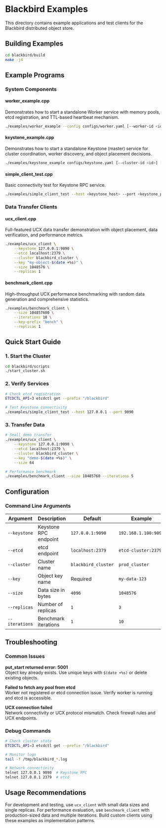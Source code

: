 # Blackbird Examples

This directory contains example applications and test clients for the Blackbird distributed object store.

## Building Examples

```bash
cd blackbird/build
make -j4
```

## Example Programs

### System Components

#### worker_example.cpp
Demonstrates how to start a standalone Worker service with memory pools, etcd registration, and TTL-based heartbeat mechanism.

```bash
./examples/worker_example --config configs/worker.yaml [--worker-id <id>] [--node-id <id>]
```

#### keystone_example.cpp
Demonstrates how to start a standalone Keystone (master) service for cluster coordination, worker discovery, and object placement decisions.

```bash
./examples/keystone_example configs/keystone.yaml [--cluster-id <id>] [--listen-address <addr>]
```

#### simple_client_test.cpp
Basic connectivity test for Keystone RPC service.

```bash
./examples/simple_client_test --host <keystone_host> --port <keystone_port>
```

### Data Transfer Clients

#### ucx_client.cpp
Full-featured UCX data transfer demonstration with object placement, data verification, and performance metrics.

```bash
./examples/ucx_client \
    --keystone 127.0.0.1:9090 \
    --etcd localhost:2379 \
    --cluster blackbird_cluster \
    --key "my-object-$(date +%s)" \
    --size 1048576 \
    --replicas 1
```

#### benchmark_client.cpp
High-throughput UCX performance benchmarking with random data generation and comprehensive statistics.

```bash
./examples/benchmark_client \
    --size 104857600 \
    --iterations 10 \
    --key-prefix "bench" \
    --replicas 1
```

## Quick Start Guide

### 1. Start the Cluster
```bash
cd blackbird/scripts
./start_cluster.sh
```

### 2. Verify Services
```bash
# Check etcd registration
ETCDCTL_API=3 etcdctl get --prefix "/blackbird"

# Test Keystone connectivity  
./examples/simple_client_test --host 127.0.0.1 --port 9090
```

### 3. Transfer Data
```bash
# Small demo transfer
./examples/ucx_client \
    --keystone 127.0.0.1:9090 \
    --etcd localhost:2379 \
    --cluster blackbird_cluster \
    --key "demo-$(date +%s)" \
    --size 64

# Performance benchmark
./examples/benchmark_client --size 10485760 --iterations 5
```

## Configuration

### Command Line Arguments

| Argument | Description | Default | Example |
|----------|-------------|---------|---------|
| `--keystone` | Keystone RPC endpoint | `127.0.0.1:9090` | `192.168.1.100:9090` |
| `--etcd` | etcd endpoint | `localhost:2379` | `etcd-cluster:2379` |
| `--cluster` | Cluster name | `blackbird_cluster` | `prod_cluster` |
| `--key` | Object key name | Required | `my-data-123` |
| `--size` | Data size in bytes | `4096` | `1048576` |
| `--replicas` | Number of replicas | `1` | `3` |
| `--iterations` | Benchmark iterations | `1` | `10` |

## Troubleshooting

### Common Issues

**put_start returned error: 5001**  
Object key already exists. Use unique keys with `$(date +%s)` or delete existing objects.

**Failed to fetch any pool from etcd**  
Worker not registered or etcd connection issue. Verify worker is running and etcd is accessible.

**UCX connection failed**  
Network connectivity or UCX protocol mismatch. Check firewall rules and UCX endpoints.

### Debug Commands
```bash
# Check cluster state
ETCDCTL_API=3 etcdctl get --prefix "/blackbird"

# Monitor logs
tail -f /tmp/blackbird_*.log

# Network connectivity
telnet 127.0.0.1 9090  # Keystone RPC
telnet 127.0.0.1 2379  # etcd
```

## Usage Recommendations

For development and testing, use `ucx_client` with small data sizes and single replicas. For performance evaluation, use `benchmark_client` with production-sized data and multiple iterations. Build custom clients using these examples as implementation patterns.